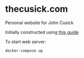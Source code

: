 # thecusick.com
Personal website for John Cusick

Initially constructed using [this guide](https://docs.docker.com/compose/django/)

To start web server:

~~~
docker-compose up
~~~